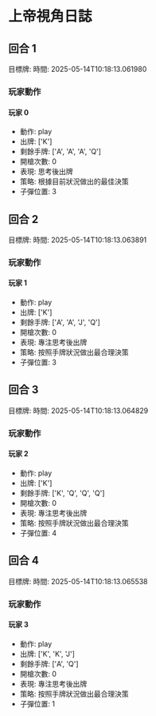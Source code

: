 # 上帝視角日誌


## 回合 1
目標牌: 
時間: 2025-05-14T10:18:13.061980

### 玩家動作

#### 玩家 0
- 動作: play
- 出牌: ['K']
- 剩餘手牌: ['A', 'A', 'A', 'Q']
- 開槍次數: 0
- 表現: 思考後出牌
- 策略: 根據目前狀況做出的最佳決策
- 子彈位置: 3
## 回合 2
目標牌: 
時間: 2025-05-14T10:18:13.063891

### 玩家動作

#### 玩家 1
- 動作: play
- 出牌: ['K']
- 剩餘手牌: ['A', 'A', 'J', 'Q']
- 開槍次數: 0
- 表現: 專注思考後出牌
- 策略: 按照手牌狀況做出最合理決策
- 子彈位置: 3
## 回合 3
目標牌: 
時間: 2025-05-14T10:18:13.064829

### 玩家動作

#### 玩家 2
- 動作: play
- 出牌: ['K']
- 剩餘手牌: ['K', 'Q', 'Q', 'Q']
- 開槍次數: 0
- 表現: 專注思考後出牌
- 策略: 按照手牌狀況做出最合理決策
- 子彈位置: 4
## 回合 4
目標牌: 
時間: 2025-05-14T10:18:13.065538

### 玩家動作

#### 玩家 3
- 動作: play
- 出牌: ['K', 'K', 'J']
- 剩餘手牌: ['A', 'Q']
- 開槍次數: 0
- 表現: 專注思考後出牌
- 策略: 按照手牌狀況做出最合理決策
- 子彈位置: 1